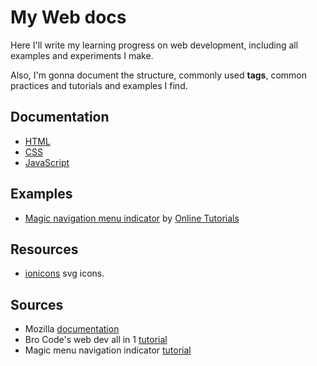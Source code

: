 # My Web docs

Here I'll write my learning progress on web development, including all examples and experiments I make.

Also, I'm gonna document the structure, commonly used **tags**, common practices and tutorials and examples I find.

## Documentation

- [HTML](documentation/html/html.md)
- [CSS](documentation/css/css.md)
- [JavaScript](documentation/javascript/javascript.md)

## Examples

- [Magic navigation menu indicator](./coolstuff/navigationmenu/index.html) by [Online Tutorials](https://www.youtube.com/c/OnlineTutorials4Designers/videos)

## Resources

- [ionicons](https://ionic.io/ionicons) svg icons.

## Sources

- Mozilla [documentation](https://developer.mozilla.org/en-US/)
- Bro Code's web dev all in 1 [tutorial](https://youtube.com/playlist?list=PLZPZq0r_RZONI8lXCwCVoebOLkqftkH_7)
- Magic menu navigation indicator [tutorial](https://youtu.be/ArTVfdHOB-M)

